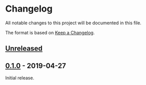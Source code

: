 # Changelog
All notable changes to this project will be documented in this file.

The format is based on [Keep a Changelog](https://keepachangelog.com/en/1.0.0/).

## [Unreleased]

## [0.1.0] - 2019-04-27

Initial release.

[Unreleased]: https://github.com/connorshea/vscode-ruby-test-adapter/compare/v0.1.0...HEAD
[0.1.0]: https://github.com/connorshea/vscode-ruby-test-adapter/compare/2cc6839...v0.1.0
